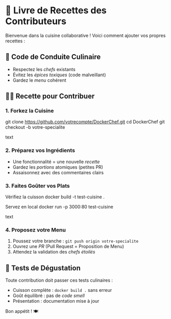 # 📜 Livre de Recettes des Contributeurs

Bienvenue dans la cuisine collaborative ! Voici comment ajouter vos propres recettes :

## 🍴 Code de Conduite Culinaire
- Respectez les *chefs* existants
- Évitez les *épices toxiques* (code malveillant)
- Gardez le *menu* cohérent

## 👩🍳 Recette pour Contribuer

### 1. Forkez la Cuisine
git clone https://github.com/votrecompte/DockerChef.git
cd DockerChef
git checkout -b votre-specialite

text

### 2. Préparez vos Ingrédients
- Une fonctionnalité = une nouvelle *recette*
- Gardez les *portions* atomiques (petites PR)
- Assaisonnez avec des commentaires clairs

### 3. Faites Goûter vos Plats
Vérifiez la cuisson
docker build -t test-cuisine .

Servez en local
docker run -p 3000:80 test-cuisine

text

### 4. Proposez votre Menu
1. Poussez votre branche : `git push origin votre-specialite`
2. Ouvrez une *PR* (Pull Request = Proposition de Menu)
3. Attendez la validation des *chefs étoilés*

## 🧪 Tests de Dégustation
Toute contribution doit passer ces tests culinaires :
- Cuisson complète : `docker build .` sans erreur
- Goût équilibré : pas de *code smell*
- Présentation : documentation mise à jour

Bon appétit ! 🍽️
